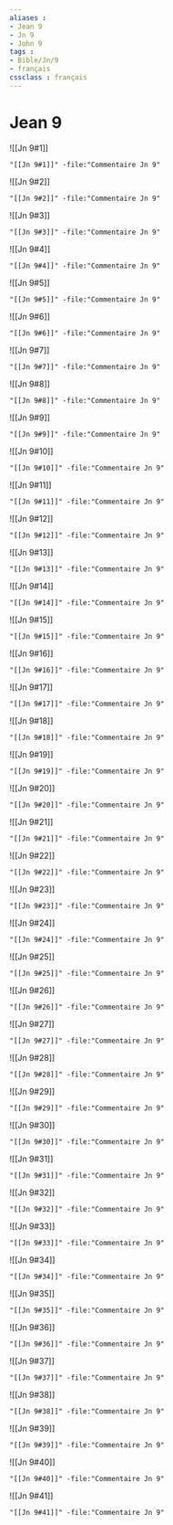 ```yaml
---
aliases : 
- Jean 9
- Jn 9
- John 9
tags : 
- Bible/Jn/9
- français
cssclass : français
---
```


# Jean 9

![[Jn 9#1]]

```query
"[[Jn 9#1]]" -file:"Commentaire Jn 9"
```

![[Jn 9#2]]

```query
"[[Jn 9#2]]" -file:"Commentaire Jn 9"
```

![[Jn 9#3]]

```query
"[[Jn 9#3]]" -file:"Commentaire Jn 9"
```

![[Jn 9#4]]

```query
"[[Jn 9#4]]" -file:"Commentaire Jn 9"
```

![[Jn 9#5]]

```query
"[[Jn 9#5]]" -file:"Commentaire Jn 9"
```

![[Jn 9#6]]

```query
"[[Jn 9#6]]" -file:"Commentaire Jn 9"
```

![[Jn 9#7]]

```query
"[[Jn 9#7]]" -file:"Commentaire Jn 9"
```

![[Jn 9#8]]

```query
"[[Jn 9#8]]" -file:"Commentaire Jn 9"
```

![[Jn 9#9]]

```query
"[[Jn 9#9]]" -file:"Commentaire Jn 9"
```

![[Jn 9#10]]

```query
"[[Jn 9#10]]" -file:"Commentaire Jn 9"
```

![[Jn 9#11]]

```query
"[[Jn 9#11]]" -file:"Commentaire Jn 9"
```

![[Jn 9#12]]

```query
"[[Jn 9#12]]" -file:"Commentaire Jn 9"
```

![[Jn 9#13]]

```query
"[[Jn 9#13]]" -file:"Commentaire Jn 9"
```

![[Jn 9#14]]

```query
"[[Jn 9#14]]" -file:"Commentaire Jn 9"
```

![[Jn 9#15]]

```query
"[[Jn 9#15]]" -file:"Commentaire Jn 9"
```

![[Jn 9#16]]

```query
"[[Jn 9#16]]" -file:"Commentaire Jn 9"
```

![[Jn 9#17]]

```query
"[[Jn 9#17]]" -file:"Commentaire Jn 9"
```

![[Jn 9#18]]

```query
"[[Jn 9#18]]" -file:"Commentaire Jn 9"
```

![[Jn 9#19]]

```query
"[[Jn 9#19]]" -file:"Commentaire Jn 9"
```

![[Jn 9#20]]

```query
"[[Jn 9#20]]" -file:"Commentaire Jn 9"
```

![[Jn 9#21]]

```query
"[[Jn 9#21]]" -file:"Commentaire Jn 9"
```

![[Jn 9#22]]

```query
"[[Jn 9#22]]" -file:"Commentaire Jn 9"
```

![[Jn 9#23]]

```query
"[[Jn 9#23]]" -file:"Commentaire Jn 9"
```

![[Jn 9#24]]

```query
"[[Jn 9#24]]" -file:"Commentaire Jn 9"
```

![[Jn 9#25]]

```query
"[[Jn 9#25]]" -file:"Commentaire Jn 9"
```

![[Jn 9#26]]

```query
"[[Jn 9#26]]" -file:"Commentaire Jn 9"
```

![[Jn 9#27]]

```query
"[[Jn 9#27]]" -file:"Commentaire Jn 9"
```

![[Jn 9#28]]

```query
"[[Jn 9#28]]" -file:"Commentaire Jn 9"
```

![[Jn 9#29]]

```query
"[[Jn 9#29]]" -file:"Commentaire Jn 9"
```

![[Jn 9#30]]

```query
"[[Jn 9#30]]" -file:"Commentaire Jn 9"
```

![[Jn 9#31]]

```query
"[[Jn 9#31]]" -file:"Commentaire Jn 9"
```

![[Jn 9#32]]

```query
"[[Jn 9#32]]" -file:"Commentaire Jn 9"
```

![[Jn 9#33]]

```query
"[[Jn 9#33]]" -file:"Commentaire Jn 9"
```

![[Jn 9#34]]

```query
"[[Jn 9#34]]" -file:"Commentaire Jn 9"
```

![[Jn 9#35]]

```query
"[[Jn 9#35]]" -file:"Commentaire Jn 9"
```

![[Jn 9#36]]

```query
"[[Jn 9#36]]" -file:"Commentaire Jn 9"
```

![[Jn 9#37]]

```query
"[[Jn 9#37]]" -file:"Commentaire Jn 9"
```

![[Jn 9#38]]

```query
"[[Jn 9#38]]" -file:"Commentaire Jn 9"
```

![[Jn 9#39]]

```query
"[[Jn 9#39]]" -file:"Commentaire Jn 9"
```

![[Jn 9#40]]

```query
"[[Jn 9#40]]" -file:"Commentaire Jn 9"
```

![[Jn 9#41]]

```query
"[[Jn 9#41]]" -file:"Commentaire Jn 9"
```

